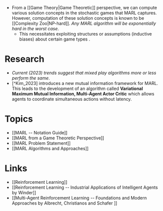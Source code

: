 * From a [[Game Theory|Game Theoretic]] perspective, we can compute various solution concepts in the stochastic games that MARL captures. However, computation of these solution concepts is known to be [[Complexity Zoo|NP-hard]]. *Any MARL algorithm will be exponentially hard in the worst case*.
	* This necessitates exploiting structures or assumptions (inductive biases) about certain game types .
# Research 
* *Current (2023) trends suggest that mixed play algorithms more or less perform the same*. 
* [^Kim_2023]   introduces a new mutual information framework for MARL. This leads to the development of an algorithm called **Variational Maximum Mutual Information, Multi-Agent Actor Critic** which allows agents to coordinate simultaneous actions without latency. 


# Topics 
* [[MARL -- Notation Guide]]
* [[MARL from a Game Theoretic Perspective]] 
* [[MARL Problem Statement]]
* [[MARL Algorithms and Approaches]]

# Links 
* [[Reinforcement Learning]]
* [[Reinforcement Learning -- Industrial Applications of Intelligent Agents by Winder]] 
* [[Multi-Agent Reinforcement Learning -- Foundations and Modern Approaches by Albrecht, Christianos and Schafer ]]